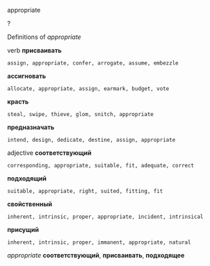 appropriate

?


Definitions of _appropriate_

verb
**присваивать**

    assign, appropriate, confer, arrogate, assume, embezzle
**ассигновать**

    allocate, appropriate, assign, earmark, budget, vote
**красть**

    steal, swipe, thieve, glom, snitch, appropriate
**предназначать**

    intend, design, dedicate, destine, assign, appropriate

adjective
**соответствующий**

    corresponding, appropriate, suitable, fit, adequate, correct
**подходящий**

    suitable, appropriate, right, suited, fitting, fit
**свойственный**

    inherent, intrinsic, proper, appropriate, incident, intrinsical
**присущий**

    inherent, intrinsic, proper, immanent, appropriate, natural

_appropriate_
**соответствующий**, **присваивать**, **подходящее**